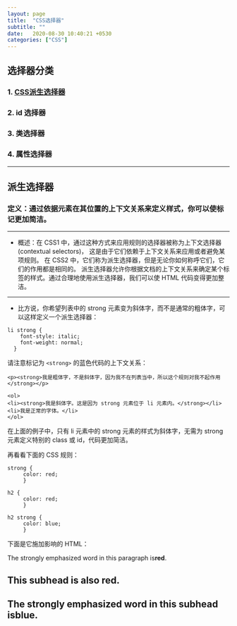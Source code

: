 ```yaml
---
layout: page
title:  "CSS选择器"
subtitle: ""
date:   2020-08-30 10:40:21 +0530
categories: ["CSS"]
---
```

## 选择器分类

### 1. [CSS派生选择器](https://kid0724.github.io/css/2020/08/30/CSS%E9%80%89%E6%8B%A9%E5%99%A8.html)

### 2. id 选择器

### 3. 类选择器

### 4. 属性选择器

---
## 派生选择器

### 定义：通过依据元素在其位置的上下文关系来定义样式，你可以使标记更加简洁。

---

- 概述：在 CSS1 中，通过这种方式来应用规则的选择器被称为上下文选择器 (contextual selectors)，
这是由于它们依赖于上下文关系来应用或者避免某项规则。
在 CSS2 中，它们称为派生选择器，但是无论你如何称呼它们，它们的作用都是相同的。
派生选择器允许你根据文档的上下文关系来确定某个标签的样式。通过合理地使用派生选择器，我们可以使 HTML 代码变得更加整洁。

---

- 比方说，你希望列表中的 strong 元素变为斜体字，而不是通常的粗体字，可以这样定义一个派生选择器：

```
li strong {
    font-style: italic;
    font-weight: normal;
  }
  ```

请注意标记为 ``<strong>`` 的蓝色代码的上下文关系：

```
<p><strong>我是粗体字，不是斜体字，因为我不在列表当中，所以这个规则对我不起作用</strong></p>

<ol>
<li><strong>我是斜体字。这是因为 strong 元素位于 li 元素内。</strong></li>
<li>我是正常的字体。</li>
</ol>

```

在上面的例子中，只有 li 元素中的 strong 元素的样式为斜体字，无需为 strong 元素定义特别的 class 或 id，代码更加简洁。

再看看下面的 CSS 规则：

```
strong {
     color: red;
     }

h2 {
     color: red;
     }

h2 strong {
     color: blue;
     }
```

下面是它施加影响的 HTML：

<p>The strongly emphasized word in this paragraph is<strong>red</strong>.</p>
<h2>This subhead is also red.</h2>
<h2>The strongly emphasized word in this subhead is<strong>blue</strong>.</h2>

